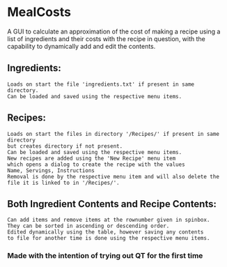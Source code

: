 # MealCosts
A GUI to calculate an approximation of the cost of making a recipe
using a list of ingredients and their costs with the recipe in question,
with the capability to dynamically add and edit the contents.

## Ingredients:
	Loads on start the file 'ingredients.txt' if present in same directory.
	Can be loaded and saved using the respective menu items.

## Recipes:
	Loads on start the files in directory '/Recipes/' if present in same directory
	but creates directory if not present.
	Can be loaded and saved using the respective menu items.
	New recipes are added using the 'New Recipe' menu item
	which opens a dialog to create the recipe with the values
	Name, Servings, Instructions
	Removal is done by the respective menu item and will also delete the
	file it is linked to in '/Recipes/'.

## Both Ingredient Contents and Recipe Contents:
	Can add items and remove items at the rownumber given in spinbox.
	They can be sorted in ascending or descending order.
	Edited dynamically using the table, however saving any contents
	to file for another time is done using the respective menu items.
	
### Made with the intention of trying out QT for the first time	

